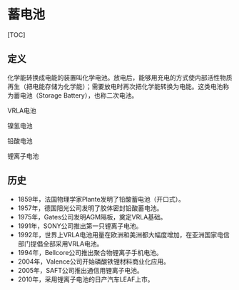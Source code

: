 # 蓄电池

[TOC]

## 定义

化学能转换成电能的装置叫化学电池。放电后，能够用充电的方式使内部活性物质再生（把电能存储为化学能）；需要放电时再次把化学能转换为电能。这类电池称为蓄电池（Storage Battery），也称二次电池。

VRLA电池

镍氢电池

铅酸电池

锂离子电池

## 历史

* 1859年，法国物理学家Plante发明了铅酸蓄电池（开口式）。
* 1957年，德国阳光公司发明了胶体密封铅酸蓄电池。
* 1975年，Gates公司发明AGM隔板，奠定VRLA基础。
* 1991年，SONY公司推出第一只锂离子电池。
* 1992年，世界上VRLA电池用量在欧洲和美洲都大幅度增加，在亚洲国家电信部门提倡全部采用VRLA电池。
* 1994年，Bellcore公司推出聚合物锂离子手机电池。
* 2004年，Valence公司开始磷酸铁锂材料商业化应用。
* 2005年，SAFT公司推出通信用锂离子电池。
* 2010年，采用锂离子电池的日产汽车LEAF上市。